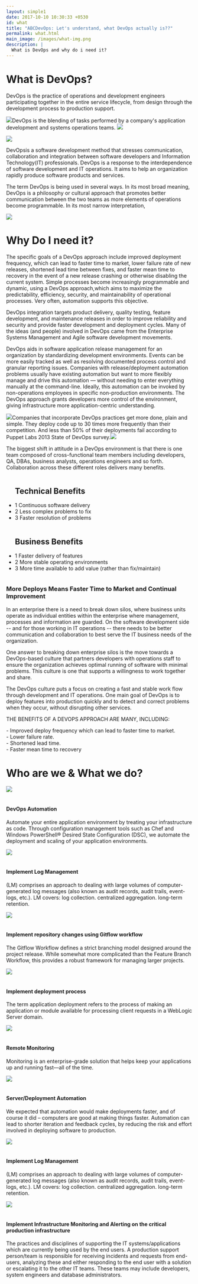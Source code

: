 ```yaml
---
layout: simple1
date: 2017-10-10 10:30:33 +0530
id: what
title: "ABCDevOps: Let's understand, what DevOps actually is??"
permalink: what.html
main_image: /images/what-img.png
description: |
  What is DevOps and why do i need it?
--- 
```

 <div class="ui container text-white inner-content-page">
        <h1 class="vheavy">What is DevOps?</h1>
        <p>DevOps is the practice of operations and development engineers participating together in the entire service lifecycle, from design through the development process to production support.</p>
        <p><img src="../images/comma-left.png">DevOps is the blending of tasks performed by a company's application development and systems operations teams.
        <img src="../images/comma-right.png"></p>
        <p class="text-center"><img src="../images/what-img.png"></p>
        <p>DevOpsis a software development method that stresses communication, collaboration and integration between software developers and Information Technology(IT) professionals. DevOps is a response to the interdependence of software development and IT operations. It aims to help an organization rapidly produce software products and services.</p>
        <p>The term DevOps is being used in several ways. In its most broad meaning, DevOps is a philosophy or cultural approach that promotes better communication between the two teams as more elements of operations become programmable. In its most narrow interpretation,</p>
        <p><img src="../images/what-img2.png"></p> 
        <h1>Why Do I need it?</h1>
        <div></div>
        <p>The specific goals of a DevOps approach include improved deployment frequency, which can lead to faster time to market, lower failure rate of new releases, shortened lead time between fixes, and faster mean time to recovery in the event of a new release crashing or otherwise disabling the current system. Simple processes become increasingly programmable and dynamic, using a DevOps approach,which aims to maximize the predictability, efficiency, security, and maintainability of operational processes. Very often, automation supports this objective.</p>
        <p>DevOps integration targets product delivery, quality testing, feature development, and maintenance releases in order to improve reliability and security and provide faster development and deployment cycles. Many of the ideas (and people) involved in DevOps came from the Enterprise Systems Management and Agile software development movements.</p>
        <p>DevOps aids in software application release management for an organization by standardizing development environments. Events can be more easily tracked as well as resolving documented process control and granular reporting issues. Companies with release/deployment automation problems usually have existing automation but want to more flexibly manage and drive this automation — without needing to enter everything manually at the command-line. Ideally, this automation can be invoked by non-operations employees in specific non-production environments. The DevOps approach grants developers more control of the environment, giving infrastructure more application-centric understanding.</p>
        <p><img src="../images/comma-left.png">Companies that incorporate DevOps practices get more done, plain and simple. They deploy code up to 30 times more frequently than their competition. And less than 50% of their deployments fail according to Puppet Labs 2013 State of DevOps survey.<img src="../images/comma-right.png" class="right-comma"></p>
        <p>The biggest shift in attitude in a DevOps environment is that there is one team composed of cross-functional team members including developers, QA, DBAs, business analysts, operations engineers and so forth. Collaboration across these different roles delivers many benefits.</p>
        <div class="benefits ui grid m-0">
            <div class="eight wide computer sixteen wide mobile column">
                <ul class="technical"><h2>Technical Benefits</h2>
                    <li><span>1</span> Continuous software delivery</li>
                    <li><span>2</span> Less complex problems to fix</li>
                    <li><span>3</span> Faster resolution of problems</li>
                </ul>
            </div>
            <div class="eight wide computer sixteen wide mobile column">
                <ul class="technical">
                    <h2>Business Benefits</h2>
                    <li><span>1</span> Faster delivery of features</li>
                    <li><span>2</span> More stable operating environments</li>
                    <li><span>3</span> More time available to add value (rather than fix/maintain)</li>
                </ul>
            </div>
        </div>
        <div></div>
        <h3>More Deploys Means Faster Time to Market and Continual Improvement</h3>
        <p>In an enterprise there is a need to break down silos, where business units operate as individual entities within the enterprise where management, processes and information are guarded.  On the software development side -- and for those working in IT operations -- there needs to be better communication and collaboration to best serve the IT business needs of the organization.</p>
        <p>One answer to breaking down enterprise silos is the move towards a DevOps-based culture that partners developers with operations staff to ensure the organization achieves optimal running of software with minimal problems.  This culture is one that supports a willingness to work together and share.</p>
        <p>The DevOps culture puts a focus on creating a fast and stable work flow through development and IT operations.  One main goal of DevOps is to deploy features into production quickly and to detect and correct problems when they occur, without disrupting other services.</p>
        <p style="text-transform:uppercase;">The benefits of a DevOps approach are many, including:</p>
        <p>
            - Improved deploy frequency which can lead to faster time to market.<br>
            - Lower failure rate.<br>
            - Shortened lead time.<br>
            - Faster mean time to recovery
        </p>
 </div>
 <div class="bg-dark">
 <div class="ui container text-white inner-content-page">
    <h1 class="vheavy p-0">Who are we &amp; What we do?</h1>
        <div class="ui grid">
            <div class="three column row  stackable">
                <div class="column text-center ssec">
                    <img src="../images/we-are1.png">
                     <br><br>
                    <h4>DevOps Automation</h4>
                    <p>Automate your entire application environment by treating your infrastructure as code. Through configuration management tools such as Chef and 
                        Windows PowerShell® Desired State Configuration (DSC), we automate the deployment and scaling of your application environments.</p>
                </div>
                <div class="column text-center ssec">
                    <img src="../images/we-are2.png"><br><br><h4>Implement Log Management</h4>
                    <p>(LM) comprises an approach to dealing with large volumes of computer-generated log messages (also known as audit records, audit trails, event-logs, etc.). LM covers: log collection. centralized aggregation. long-term retention.</p>
                </div>
                <div class="column text-center ssec">
                    <img src="../images/we-are3.png"><br><br><h4>Implement repository changes using Gitflow workflow</h4>
                    <p>The Gitflow Workflow defines a strict branching model designed around the project release. While somewhat more complicated than the Feature Branch Workflow, this provides a robust framework for managing larger projects.</p>
                </div>
            </div>
            <div class="three column row  stackable">
                <div class="column text-center ssec">
                    <img src="../images/we-are4.png"><br><br><h4>Implement deployment process</h4>
                    <p>The term application deployment refers to the process of making an application or module available for processing client requests in a WebLogic Server domain.</p>
                </div>
                <div class="column text-center ssec">
                    <img src="../images/we-are5.png"><br><br><h4>Remote Monitoring</h4>
                    <p>Monitoring is an enterprise-grade solution that helps keep your applications up and running fast—all of the time.</p>
                </div>
                <div class="column text-center ssec">
                    <img src="../images/we-are6.png"><br><br><h4>Server/Deployment Automation</h4>
                    <p>We expected that automation would make deployments faster, and of course it did – computers are good at making things faster. Automation can lead to shorter iteration and feedback cycles, by reducing the risk and effort involved in deploying software to production.</p>
                </div>
            </div>
            <div class="three column row  stackable">
                <div class="column text-center ssec">
                <img src="../images/we-are6.png"><br><br><h4>Implement Log Management</h4>
                    <p>(LM) comprises an approach to dealing with large volumes of computer-generated log messages (also known as audit records, audit trails, event-logs, etc.). LM covers: log collection. centralized aggregation. long-term retention.</p>
                </div>
                <div class="column text-center ssec end">
                    <img src="../images/we-are5.png"><br><br><h4>Implement Infrastructure Monitoring and Alerting on the critical production infrastructure</h4>
                    <p>The practices and disciplines of supporting the IT systems/applications which are currently being used by the end users. A production support person/team is responsible for receiving incidents and requests from end-users, analyzing these and either responding to the end user with a solution or escalating it to the other IT teams. These teams may include developers, system engineers and database administrators.</p>
                </div>
            </div>
        </div>
    </div>    
 </div>  